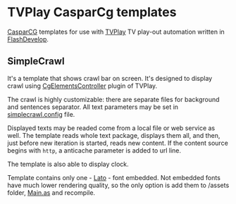 # TVPlay CasparCg templates
[CasparCG](/CasparCG/server) templates for use with [TVPlay](/jaskie/PlayoutAutomation) TV play-out automation written in [FlashDevelop](http://www.flashdevelop.org/).

## SimpleCrawl
It's a template that shows crawl bar on screen. It's designed to display crawl using [CgElementsController](jaskie/PlayoutAutomation/wiki/Plugin-01.-CgElementsController) plugin of TVPlay.

The crawl is highly customizable: there are separate files for background and sentences separator. All text parameters may be set in [simplecrawl.config](/jaskie/TVPlayCasparCgTemplates/blob/master/SimpleCrawl/out/simplecrawl.config) file.

Displayed texts may be readed come from a local file or web service as well. The template reads whole text package, displays them all, and then, just before new iteration is started, reads new content. If the content source begins with `http`, a anticache parameter is added to url line.

The template is also able to display clock.

Template contains only one - [Lato](http://www.latofonts.com/lato-free-fonts) - font embedded. Not embedded fonts have much lower rendering quality, so the only option is add them to /assets folder, [Main.as](jaskie/TVPlayCasparCgTemplates/blob/master/SimpleCrawl/src/Main.as) and recompile.
